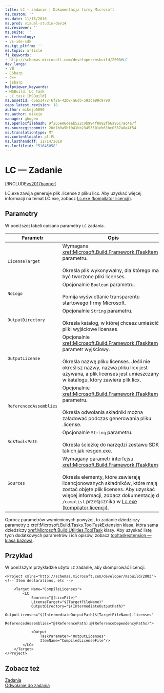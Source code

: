 ```yaml
---
title: LC — zadanie | Dokumentacja firmy Microsoft
ms.custom: ''
ms.date: 11/15/2016
ms.prod: visual-studio-dev14
ms.reviewer: ''
ms.suite: ''
ms.technology:
- vs-ide-sdk
ms.tgt_pltfrm: ''
ms.topic: article
f1_keywords:
- http://schemas.microsoft.com/developer/msbuild/2003#LC
dev_langs:
- VB
- CSharp
- C++
- jsharp
helpviewer_keywords:
- MSBuild, LC task
- LC task [MSBuild]
ms.assetid: d5a53472-6f2a-42b8-a6db-593ca99c9790
caps.latest.revision: 18
author: mikejo5000
ms.author: mikejo
manager: ghogen
ms.openlocfilehash: 9f265e06deab522c0b994f0892fb6a96c7ac4a7f
ms.sourcegitcommit: 20d1b9a5bf041bb28453501eb63bc0537a8e4f54
ms.translationtype: MT
ms.contentlocale: pl-PL
ms.lasthandoff: 11/14/2018
ms.locfileid: "51645058"
---
```

# <a name="lc-task"></a>LC — Zadanie
[!INCLUDE[vs2017banner](../includes/vs2017banner.md)]

  
LC.exe zawija generuje plik .license z pliku licx. Aby uzyskać więcej informacji na temat LC.exe, zobacz [Lc.exe (kompilator licencji)](http://msdn.microsoft.com/library/2de803b8-495e-4982-b209-19a72aba0460).  
  
## <a name="parameters"></a>Parametry  
 W poniższej tabeli opisano parametry `LC` zadania.  
  
|Parametr|Opis|  
|---------------|-----------------|  
|`LicenseTarget`|Wymagane <xref:Microsoft.Build.Framework.ITaskItem> parametru.<br /><br /> Określa plik wykonywalny, dla którego mają być tworzone pliki licenses.|  
|`NoLogo`|Opcjonalnie `Boolean` parametru.<br /><br /> Pomija wyświetlanie transparentu startowego firmy Microsoft.|  
|`OutputDirectory`|Opcjonalnie `String` parametru.<br /><br /> Określa katalog, w której chcesz umieścić pliki wyjściowe licenses.|  
|`OutputLicense`|Opcjonalnie <xref:Microsoft.Build.Framework.ITaskItem> parametr wyjściowy.<br /><br /> Określa nazwę pliku licenses. Jeśli nie określisz nazwy, nazwa pliku licx jest używana, a plik licenses jest umieszczany w katalogu, który zawiera plik licx.|  
|`ReferencedAssemblies`|Opcjonalnie <xref:Microsoft.Build.Framework.ITaskItem> `[]` parametru.<br /><br /> Określa odwołania składniki można załadować podczas generowania pliku .license.|  
|`SdkToolsPath`|Opcjonalnie `String` parametru.<br /><br /> Określa ścieżkę do narzędzi zestawu SDK, takich jak resgen.exe.|  
|`Sources`|Wymagany parametr interfejsu <xref:Microsoft.Build.Framework.ITaskItem>`[]`.<br /><br /> Określa elementy, które zawierają licencjonowanych składników, które mają zostać objęte plik licenses. Aby uzyskać więcej informacji, zobacz dokumentację dla `/complist` przełącznika w [Lc.exe (kompilator licencji)](http://msdn.microsoft.com/library/2de803b8-495e-4982-b209-19a72aba0460).|  
  
 Oprócz parametrów wymienionych powyżej, to zadanie dziedziczy parametry z <xref:Microsoft.Build.Tasks.ToolTaskExtension> klasa, która sama dziedziczy <xref:Microsoft.Build.Utilities.ToolTask> klasy. Aby uzyskać listę tych dodatkowych parametrów i ich opisów, zobacz [tooltaskextension — klasa bazowa](../msbuild/tooltaskextension-base-class.md).  
  
## <a name="example"></a>Przykład  
 W poniższym przykładzie użyto `LC` zadanie, aby skompilować licencji.  
  
```  
<Project xmlns="http://schemas.microsoft.com/developer/msbuild/2003">  
<!-- Item declarations, etc -->  
  
    <Target Name="CompileLicenses">  
        <LC  
            Sources="@(LicxFile)"  
            LicenseTarget="$(TargetFileName)"  
            OutputDirectory="$(IntermediateOutputPath)"  
            OutputLicenses="$(IntermediateOutputPath)$(TargetFileName).licenses"  
            ReferencedAssemblies="@(ReferencePath);@(ReferenceDependencyPaths)">  
  
            <Output  
                TaskParameter="OutputLicenses"  
                ItemName="CompiledLicenseFile"/>  
        </LC>  
    </Target>  
</Project>  
```  
  
## <a name="see-also"></a>Zobacz też  
 [Zadania](../msbuild/msbuild-tasks.md)   
 [Odwołanie do zadania](../msbuild/msbuild-task-reference.md)



